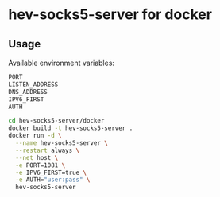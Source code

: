 # hev-socks5-server for docker

## Usage

Available environment variables:
```bash
PORT
LISTEN_ADDRESS
DNS_ADDRESS
IPV6_FIRST
AUTH
```

```bash
cd hev-socks5-server/docker
docker build -t hev-socks5-server .
docker run -d \
  --name hev-socks5-server \
  --restart always \
  --net host \
  -e PORT=1081 \
  -e IPV6_FIRST=true \
  -e AUTH="user:pass" \
  hev-socks5-server
```
